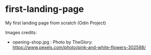 # first-landing-page
My first landing page from scratch (Odin Project)

Images credits:
- opening-shop.jpg : Photo by TheGlory: https://www.pexels.com/photo/pink-and-white-flowers-302588/
